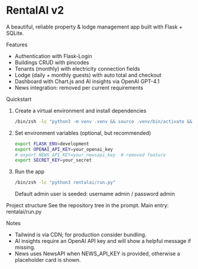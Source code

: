 RentalAI v2
===========

A beautiful, reliable property & lodge management app built with Flask + SQLite.

Features
- Authentication with Flask-Login
- Buildings CRUD with pincodes
- Tenants (monthly) with electricity connection fields
- Lodge (daily + monthly guests) with auto total and checkout
- Dashboard with Chart.js and AI insights via OpenAI GPT-4.1
- News integration: removed per current requirements

Quickstart
1. Create a virtual environment and install dependencies

   ```sh
   /bin/zsh -lc "python3 -m venv .venv && source .venv/bin/activate && pip install -r requirements.txt"
   ```

2. Set environment variables (optional, but recommended)

   ```sh
   export FLASK_ENV=development
   export OPENAI_API_KEY=your_openai_key
   # export NEWS_API_KEY=your_newsapi_key  # removed feature
   export SECRET_KEY=your_secret
   ```

3. Run the app

   ```sh
   /bin/zsh -lc "python3 rentalai/run.py"
   ```

   Default admin user is seeded: username admin / password admin

Project structure
See the repository tree in the prompt. Main entry: rentalai/run.py

Notes
- Tailwind is via CDN; for production consider bundling.
- AI insights require an OpenAI API key and will show a helpful message if missing.
- News uses NewsAPI when NEWS_API_KEY is provided, otherwise a placeholder card is shown.
